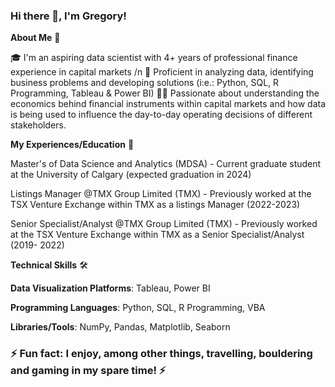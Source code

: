 ### Hi there 👋, I'm Gregory!

<!--
**greggmathurin/greggmathurin** is a ✨ _special_ ✨ repository because its `README.md` (this file) appears on your GitHub profile.

Here are some ideas to get you started:

- 🔭 I’m currently working on ...
- 🌱 I’m currently learning ...
- 👯 I’m looking to collaborate on ...
- 🤔 I’m looking for help with ...
- 💬 Ask me about ...
- 📫 How to reach me: ...
- 😄 Pronouns: ...
- ⚡ Fun fact: ...
-->

**About Me** 🚀

🎓 I'm an aspiring data scientist with 4+ years of professional finance experience in capital markets /n
🔨 Proficient in analyzing data, identifying business problems and developing solutions (i:e.: Python, SQL, R Programming, Tableau & Power BI)
👨‍💻 Passionate about understanding the economics behind financial instruments within capital markets and how data is being used to influence the day-to-day operating decisions of different stakeholders.

**My Experiences/Education** 💼

Master's of Data Science and Analytics (MDSA)  - Current graduate student at the University of Calgary (expected graduation in 2024)

Listings Manager @TMX Group Limited (TMX) - Previously worked at the TSX Venture Exchange within TMX as a listings Manager (2022-2023)

Senior Specialist/Analyst @TMX Group Limited (TMX) - Previously worked at the TSX Venture Exchange within TMX as a Senior Specialist/Analyst (2019- 2022)


**Technical Skills** 🛠️

**Data Visualization Platforms**: Tableau, Power BI

**Programming Languages**: Python, SQL, R Programming, VBA

**Libraries/Tools**: NumPy, Pandas, Matplotlib, Seaborn

### ⚡ Fun fact: I enjoy, among other things, travelling, bouldering and gaming in my spare time! ⚡
